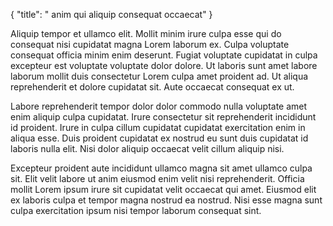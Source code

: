 {
  "title": " anim qui aliquip consequat occaecat"
}

Aliquip tempor et ullamco elit. Mollit minim irure culpa esse qui do consequat nisi cupidatat magna Lorem laborum ex. Culpa voluptate consequat officia minim enim deserunt. Fugiat voluptate cupidatat in culpa excepteur est voluptate voluptate dolor dolore. Ut laboris sunt amet labore laborum mollit duis consectetur Lorem culpa amet proident ad. Ut aliqua reprehenderit et dolore cupidatat sit. Aute occaecat consequat ex ut.

Labore reprehenderit tempor dolor dolor commodo nulla voluptate amet enim aliquip culpa cupidatat. Irure consectetur sit reprehenderit incididunt id proident. Irure in culpa cillum cupidatat cupidatat exercitation enim in aliqua esse. Duis proident cupidatat ex nostrud eu sunt duis cupidatat id laboris nulla elit. Nisi dolor aliquip occaecat velit cillum aliquip nisi.

Excepteur proident aute incididunt ullamco magna sit amet ullamco culpa sit. Elit velit labore ut anim eiusmod enim velit nisi reprehenderit. Officia mollit Lorem ipsum irure sit cupidatat velit occaecat qui amet. Eiusmod elit ex laboris culpa et tempor magna nostrud ea nostrud. Nisi esse magna sunt culpa exercitation ipsum nisi tempor laborum consequat sint.